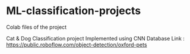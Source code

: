 # ML-classification-projects
Colab files of the project

Cat & Dog Classification project
Implemented using CNN
Database Link : https://public.roboflow.com/object-detection/oxford-pets
